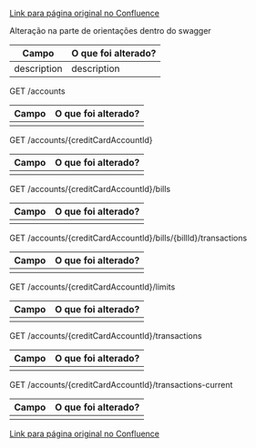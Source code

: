 [Link para página original no Confluence](https://openfinancebrasil.atlassian.net/wiki/spaces/OF/pages/193691847)

Alteração na parte de orientações dentro do swagger

| **Campo** | **O que foi alterado?** |
| --- | --- |
| description | description |

 GET /accounts

| **Campo** | **O que foi alterado?** |
| --- | --- |
|  |  |

 GET /accounts/{creditCardAccountId}

| **Campo** | **O que foi alterado?** |
| --- | --- |
|  |  |

 GET /accounts/{creditCardAccountId}/bills

| **Campo** | **O que foi alterado?** |
| --- | --- |
|  |  |

 GET /accounts/{creditCardAccountId}/bills/{billId}/transactions

| **Campo** | **O que foi alterado?** |
| --- | --- |
|  |  |

 GET /accounts/{creditCardAccountId}/limits

| **Campo** | **O que foi alterado?** |
| --- | --- |
|  |  |

 GET /accounts/{creditCardAccountId}/transactions

| **Campo** | **O que foi alterado?** |
| --- | --- |
|  |  |

 GET /accounts/{creditCardAccountId}/transactions-current

| **Campo** | **O que foi alterado?** |
| --- | --- |
|  |  |

[Link para página original no Confluence](https://openfinancebrasil.atlassian.net/wiki/spaces/OF/pages/193691847)